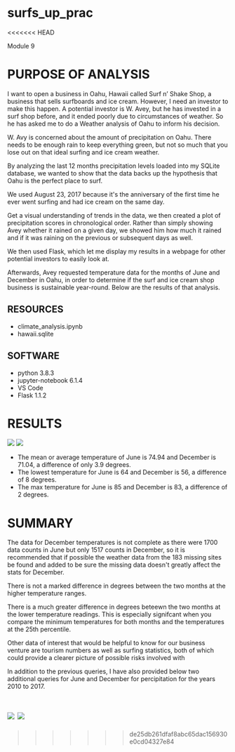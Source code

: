 # surfs_up_prac
<<<<<<< HEAD


Module 9 

# PURPOSE OF ANALYSIS 

I want to open a business in Oahu, Hawaii called Surf n’ Shake Shop, a business that sells  surfboards and ice cream. 
However, I need an investor to make this happen. A potential investor is  W. Avey, but he has invested in a surf shop before, and it ended poorly due to circumstances of weather. So he has asked me to do a Weather analysis of Oahu to inform his decision. 

W. Avy is concerned about the amount of precipitation on Oahu. There needs to be enough rain to keep everything green, but not so much that you lose out on that ideal surfing and ice cream weather.

By analyzing the last 12 months precipitation levels loaded into my SQLite database, we wanted to show that the data backs up the hypothesis that Oahu is the perfect place to surf. 

We used August 23, 2017 because it's the anniversary of the first time he ever went surfing and had ice cream on the same day.

Get a visual understanding of trends in the data, we then created a plot of precipitation scores in chronological order. Rather than simply showing Avey whether it rained on a given day, we showed him how much it rained and if it was raining on the previous or subsequent days as well.

We then used Flask, which let me display my results in a webpage for other potential investors to easily look at. 

Afterwards, Avey requested temperature data for the months of June and December in Oahu, in order to determine if the surf and ice cream shop business is sustainable year-round. Below are the results of that analysis. 


## RESOURCES
- climate_analysis.ipynb
- hawaii.sqlite

## SOFTWARE 
- python 3.8.3
- jupyter-notebook 6.1.4
- VS Code
- Flask 1.1.2

# RESULTS
![](June_Temps.png) 
![](Dec_Temps.png)

* The mean or average temperature of June is 74.94 and December is 71.04, a difference of only 3.9 degrees. 
* The lowest temperature for June is 64 and December is 56, a difference of 8 degrees. 
* The max temperature for June is 85 and December is 83, a difference of 2 degrees. 

# SUMMARY

The data for December temperatures is not complete as there were 1700 data counts in June but only 1517 counts in December, so it is recommended that if possible the weather data from the 183 missing sites be found and added to be sure the missing data doesn't greatly affect the stats for December. 

There is not a marked difference in degrees between the two months at the higher temperature ranges.

There is a much greater difference in degrees beteewn the two months at the lower temperature readings. This is especially signifcant when you compare the minimum temperatures for both months and the temperatures at the 25th percentile.

Other data of interest that would be helpful to know for our business venture are tourism numbers as well as surfing statistics, both of which could provide a clearer picture of possible risks involved with 

In addition to the previous queries, I have also provided below two additional queries for June and December for percipitation for the years 2010 to 2017.

![](Jun_Prcp.png)
![](Dec_Prcp.png)
=======
>>>>>>> de25db261dfaf8abc65dac156930e0cd04327e84
